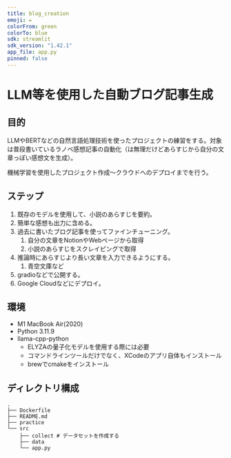 ```yaml
---
title: blog_creation
emoji: ✒️
colorFrom: green
colorTo: blue
sdk: streamlit
sdk_version: "1.42.1"
app_file: app.py
pinned: false
---
```


# LLM等を使用した自動ブログ記事生成

## 目的
LLMやBERTなどの自然言語処理技術を使ったプロジェクトの練習をする。対象は普段書いているラノベ感想記事の自動化（は無理だけどあらすじから自分の文章っぽい感想文を生成）。

機械学習を使用したプロジェクト作成〜クラウドへのデプロイまでを行う。

## ステップ
1. 既存のモデルを使用して、小説のあらすじを要約。
2. 簡単な感想も出力に含める。
3. 過去に書いたブログ記事を使ってファインチューニング。
    1. 自分の文章をNotionやWebページから取得
    2. 小説のあらすじをスクレイピングで取得
4. 推論時にあらすじより長い文章を入力できるようにする。
    1. 青空文庫など
5. gradioなどで公開する。
6. Google Cloudなどにデプロイ。

## 環境
- M1 MacBook Air(2020)
- Python 3.11.9
- llama-cpp-python
    - ELYZAの量子化モデルを使用する際には必要
    - コマンドラインツールだけでなく、XCodeのアプリ自体もインストール
    - brewでcmakeをインストール

## ディレクトリ構成

```
.
├── Dockerfile
├── README.md
├── practice
└── src
    ├── collect # データセットを作成する
    ├── data
    └── app.py
```
